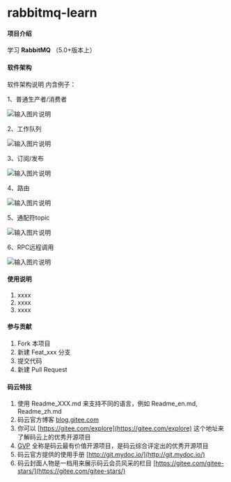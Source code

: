 # rabbitmq-learn

#### 项目介绍
学习 **RabbitMQ** （5.0+版本上）

#### 软件架构
软件架构说明
内含例子：

1、普通生产者/消费者

![输入图片说明](https://gitee.com/uploads/images/2018/0426/223340_d0d00990_1403362.png "屏幕截图.png")

2、工作队列

![输入图片说明](https://gitee.com/uploads/images/2018/0426/223507_4aaca800_1403362.png "屏幕截图.png")

3、订阅/发布

![输入图片说明](https://gitee.com/uploads/images/2018/0426/223544_34cbfa73_1403362.png "屏幕截图.png")

4、路由

![输入图片说明](https://gitee.com/uploads/images/2018/0426/223619_e2dddd36_1403362.png "屏幕截图.png")

5、通配符topic

![输入图片说明](https://gitee.com/uploads/images/2018/0426/223639_b8d02415_1403362.png "屏幕截图.png")

6、RPC远程调用

![输入图片说明](https://gitee.com/uploads/images/2018/0426/223723_346dd48c_1403362.png "屏幕截图.png")


#### 使用说明

1. xxxx
2. xxxx
3. xxxx

#### 参与贡献

1. Fork 本项目
2. 新建 Feat_xxx 分支
3. 提交代码
4. 新建 Pull Request


#### 码云特技

1. 使用 Readme\_XXX.md 来支持不同的语言，例如 Readme\_en.md, Readme\_zh.md
2. 码云官方博客 [blog.gitee.com](https://blog.gitee.com)
3. 你可以 [https://gitee.com/explore](https://gitee.com/explore) 这个地址来了解码云上的优秀开源项目
4. [GVP](https://gitee.com/gvp) 全称是码云最有价值开源项目，是码云综合评定出的优秀开源项目
5. 码云官方提供的使用手册 [http://git.mydoc.io/](http://git.mydoc.io/)
6. 码云封面人物是一档用来展示码云会员风采的栏目 [https://gitee.com/gitee-stars/](https://gitee.com/gitee-stars/)